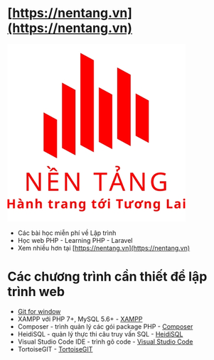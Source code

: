 # [https://nentang.vn](https://nentang.vn)
[![./docs/assets/shared/img/logo-nentang.jpg](./docs/assets/shared/img/logo-nentang.jpg)](./docs/assets/shared/img/logo-nentang.jpg)
- Các bài học miễn phí về Lập trình
- Học web PHP - Learning PHP - Laravel
- Xem nhiều hơn tại [https://nentang.vn](https://nentang.vn)

# Các chương trình cần thiết để lập trình web
- [Git for window](https://git-scm.com/download/win)
- XAMPP với PHP 7+, MySQL 5.6+ - [XAMPP](https://www.apachefriends.org/download.html)
- Composer - trình quản lý các gói package PHP - [Composer](https://getcomposer.org/download/)
- HeidiSQL - quản lý thực thi câu truy vấn SQL - [HeidiSQL](https://www.heidisql.com/download.php)
- Visual Studio Code IDE - trình gõ code - [Visual Studio Code](https://code.visualstudio.com/)
- TortoiseGIT - [TortoiseGIT](https://tortoisegit.org/download/)
